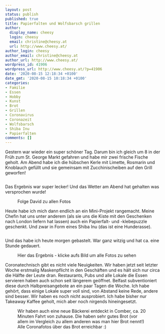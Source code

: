 ```yaml
---
layout: post
status: publish
published: true
title: Papierfalten und Wolfsbarsch grillen
author:
  display_name: cheesy
  login: cheesy
  email: christine@cheesy.at
  url: http://www.cheesy.at/
author_login: cheesy
author_email: christine@cheesy.at
author_url: http://www.cheesy.at/
wordpress_id: 41906
wordpress_url: http://www.cheesy.at/?p=41906
date: '2020-08-15 12:18:34 +0100'
date_gmt: '2020-08-15 10:18:34 +0100'
categories:
- Familie
- Essen
- Hobby
- Kunst
- Brot
- Grillen
- Coronavirus
- Coronazeit
- Wolfsbarsch
- Shiba Inu
- Papierfalten
comments: []
---
```

<!-- wp:paragraph -->
Gestern war wieder ein super schöner Tag. Darum bin ich gleich um 8 in der Früh zum St. George Markt gefahren und habe mir zwei frische Fische geholt. Am Abend habe ich die hübschen Kerle mit Limette, Rosmarin und Knoblauch gefüllt und sie gemeinsam mit Zucchinischeiben auf den Grill geworfen!
<!-- /wp:paragraph -->
<!-- wp:image {"id":41883} -->
<figure class="wp-block-image"><img src="{% link _fotos/arbeit/2015-2022-puppet/2020/wolfsbarsch/Wolfsbarsch-001.jpg %}" alt="" class="wp-image-41883"></figure>
<!-- /wp:image -->
<!-- wp:paragraph -->
Das Ergebnis war super lecker! Und das Wetter am Abend hat gehalten was versprochen wurde!
<!-- /wp:paragraph -->
<!-- wp:image {"id":41887,"linkDestination":"custom"} -->
<figure class="wp-block-image"><a href="{% link _fotos/arbeit/2015-2022-puppet/2020/wolfsbarsch/index.md %}"><img src="{% link _fotos/arbeit/2015-2022-puppet/2020/wolfsbarsch/Wolfsbarsch-005.jpg %}" alt="" class="wp-image-41887"></a><br>
<figcaption>Folge David zu allen Fotos</figcaption>
</figure>
<!-- /wp:image -->
<!-- wp:paragraph -->
Heute habe ich mich dann endlich an ein Mini-Projekt rangemacht. Meine Chefin hat uns unter anderem (als sie uns die Kiste mit den Geschenken nach London liefern hat lassen) auch ein Papierfalt- und -klebepuzzle geschenkt. Und zwar in Form eines Shiba Inu (das ist eine Hunderasse).
<!-- /wp:paragraph -->
<!-- wp:image {"id":41894} -->
<figure class="wp-block-image"><img src="{% link _fotos/hobbies/shiba-inu/Shiba-Inu-001.jpg %}" alt="" class="wp-image-41894"></figure>
<!-- /wp:image -->
<!-- wp:paragraph -->
Und das habe ich heute morgen gebastelt. War ganz witzig und hat ca. eine Stunde gedauert.
<!-- /wp:paragraph -->
<!-- wp:image {"id":41903,"linkDestination":"custom"} -->
<figure class="wp-block-image"><a href="{% link _fotos/hobbies/shiba-inu/index.md %}"><img src="{% link _fotos/hobbies/shiba-inu/Shiba-Inu-010.jpg %}" alt="" class="wp-image-41903"></a><br>
<figcaption>Hier das Ergebnis - klicke aufs Bild um alle Fotos zu sehen</figcaption>
</figure>
<!-- /wp:image -->
<!-- wp:paragraph -->
Coronatechnisch gibt es nicht viele Neuigkeiten. Wir haben jetzt seit letzter Woche erstmalig Maskenpflicht in den Geschäften und es hält sich nur circa die Hälfte der Leute dran.
<!-- /wp:paragraph -->
<!-- wp:paragraph -->
Restaurants, Pubs und alle Lokale die Essen servieren haben auch schon seit längerem geöffnet. Belfast subventioniert diese durch Halbpreisangebote an ein paar Tagen die Woche. Ich habe gehört, dass einige Lokale super voll sind, von Abstand keine Rede, andere sind besser. Wir haben es noch nicht ausprobiert. Ich habe bisher nur Takeaway Kaffee geholt, mich aber noch nirgends hineingesetzt.
<!-- /wp:paragraph -->
<!-- wp:image {"id":41878,"linkDestination":"custom"} -->
<figure class="wp-block-image"><a href="{% link _fotos/arbeit/2015-2022-puppet/2020/covid-19/index.md %}"><img src="{% link _fotos/arbeit/2015-2022-puppet/2020/covid-19/Coronazeit-124.jpg %}" alt="" class="wp-image-41878"></a><br>
<figcaption>Wir haben auch eine neue Bäckerei entdeckt in Comber, ca. 20 Minuten Fahrt von zuhause. Die haben sehr gutes Brot (vor allem im Vergleich zu allem anderen was man hier Brot nennt!) Alle Coronafotos über das Brot erreichbar :)</figcaption>
</figure>
<!-- /wp:image -->
